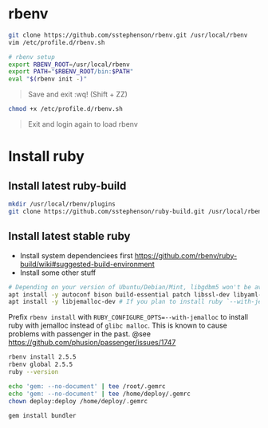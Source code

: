 # rbenv

```bash
git clone https://github.com/sstephenson/rbenv.git /usr/local/rbenv
vim /etc/profile.d/rbenv.sh
```

```bash
# rbenv setup
export RBENV_ROOT=/usr/local/rbenv
export PATH="$RBENV_ROOT/bin:$PATH"
eval "$(rbenv init -)"
```

> Save and exit :wq! (Shift + ZZ)


```bash
chmod +x /etc/profile.d/rbenv.sh
```

> Exit and login again to load rbenv

# Install ruby

## Install latest ruby-build

``` bash
mkdir /usr/local/rbenv/plugins
git clone https://github.com/sstephenson/ruby-build.git /usr/local/rbenv/plugins/ruby-build
```

## Install latest stable ruby

 * Install system dependenciees first https://github.com/rbenv/ruby-build/wiki#suggested-build-environment
 * Install some other stuff

```bash
# Depending on your version of Ubuntu/Debian/Mint, libgdbm5 won't be available. In that case, try with libgdbm3.
apt install -y autoconf bison build-essential patch libssl-dev libyaml-dev libreadline6-dev zlib1g-dev libncurses5-dev libffi-dev libgdbm5 libgdbm-dev liblzma-dev
apt install -y libjemalloc-dev # If you plan to install ruby `--with-jemalloc`
```

Prefix `rbenv install` with `RUBY_CONFIGURE_OPTS=--with-jemalloc` to install ruby with jemalloc instead of `glibc malloc`. This is known to cause problems with passenger in the past. @see https://github.com/phusion/passenger/issues/1747


```bash
rbenv install 2.5.5
rbenv global 2.5.5
ruby --version
```

```bash
echo 'gem: --no-document' | tee /root/.gemrc
echo 'gem: --no-document' | tee /home/deploy/.gemrc
chown deploy:deploy /home/deploy/.gemrc

gem install bundler
```
